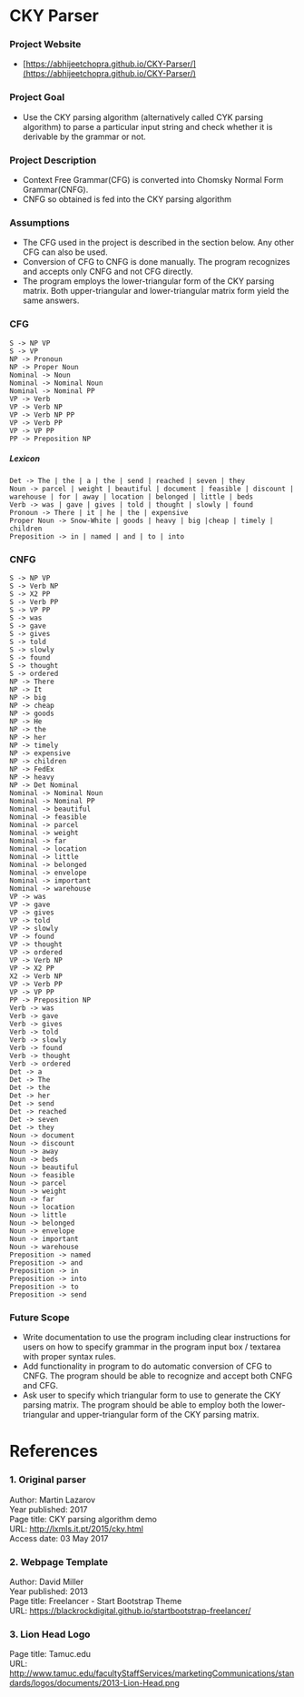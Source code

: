 # CKY Parser  

### Project Website
 - [https://abhijeetchopra.github.io/CKY-Parser/](https://abhijeetchopra.github.io/CKY-Parser/)

### Project Goal
 - Use the CKY parsing algorithm (alternatively called CYK parsing algorithm) to parse a particular input string and check whether it is derivable by the grammar or not. 

### Project Description
 - Context Free Grammar(CFG) is converted into Chomsky Normal Form Grammar(CNFG).  
 - CNFG so obtained is fed into the CKY parsing algorithm

### Assumptions
 - The CFG used in the project is described in the section below. Any other CFG can also be used. 
 - Conversion of CFG to CNFG is done manually. The program recognizes and accepts only CNFG and not CFG directly.
 - The program employs the lower-triangular form of the CKY parsing matrix. Both upper-triangular and lower-triangular matrix form yield the same answers. 

### CFG
` S -> NP VP  `  
` S -> VP  `  
` NP -> Pronoun  `  
` NP -> Proper Noun  `  
` Nominal -> Noun  `  
` Nominal -> Nominal Noun  `  
` Nominal -> Nominal PP  `  
` VP -> Verb  `  
` VP -> Verb NP  `  
` VP -> Verb NP PP  `  
` VP -> Verb PP  `  
` VP -> VP PP  `  
` PP -> Preposition NP  `  

##### Lexicon    
` Det -> The | the | a | the | send | reached | seven | they  `  
` Noun -> parcel | weight | beautiful | document | feasible | discount | warehouse | for | away | location | belonged | little | beds  `  
` Verb -> was | gave | gives | told | thought | slowly | found  `  
` Pronoun -> There | it | he | the | expensive  `  
` Proper Noun -> Snow-White | goods | heavy | big |cheap | timely | children  `  
` Preposition -> in | named | and | to | into  `  

### CNFG  
` S -> NP VP  `  
` S -> Verb NP  `  
` S -> X2 PP  `  
` S -> Verb PP  `  
` S -> VP PP  `  
` S -> was  `  
` S -> gave  `  
` S -> gives  `  
` S -> told  `  
` S -> slowly  `  
` S -> found  `  
` S -> thought  `  
` S -> ordered  `  
` NP -> There  `  
` NP -> It  `  
` NP -> big  `  
` NP -> cheap  `  
` NP -> goods  `  
` NP -> He  `  
` NP -> the  `  
` NP -> her  `  
` NP -> timely  `  
` NP -> expensive  `  
` NP -> children  `  
` NP -> FedEx  `  
` NP -> heavy  `  
` NP -> Det Nominal  `  
` Nominal -> Nominal Noun  `  
` Nominal -> Nominal PP  `  
` Nominal -> beautiful  `  
` Nominal -> feasible  `  
` Nominal -> parcel  `  
` Nominal -> weight  `  
` Nominal -> far  `  
` Nominal -> location  `  
` Nominal -> little  `  
` Nominal -> belonged  `  
` Nominal -> envelope  `  
` Nominal -> important  `  
` Nominal -> warehouse  `  
` VP -> was  `  
` VP -> gave  `  
` VP -> gives  `  
` VP -> told  `  
` VP -> slowly  `  
` VP -> found  `  
` VP -> thought  `  
` VP -> ordered  `  
` VP -> Verb NP  `  
` VP -> X2 PP  `  
` X2 -> Verb NP  `  
` VP -> Verb PP  `  
` VP -> VP PP  `  
` PP -> Preposition NP  `  
` Verb -> was  `  
` Verb -> gave  `  
` Verb -> gives  `  
` Verb -> told  `  
` Verb -> slowly  `  
` Verb -> found  `  
` Verb -> thought  `  
` Verb -> ordered  `  
` Det -> a  `  
` Det -> The  `  
` Det -> the  `  
` Det -> her  `  
` Det -> send  `  
` Det -> reached  `  
` Det -> seven  `  
` Det -> they  `  
` Noun -> document  `  
` Noun -> discount  `  
` Noun -> away  `  
` Noun -> beds  `  
` Noun -> beautiful  `  
` Noun -> feasible  `  
` Noun -> parcel  `  
` Noun -> weight  `  
` Noun -> far  `  
` Noun -> location  `  
` Noun -> little  `  
` Noun -> belonged  `  
` Noun -> envelope  `  
` Noun -> important  `  
` Noun -> warehouse  `  
` Preposition -> named  `  
` Preposition -> and  `  
` Preposition -> in  `  
` Preposition -> into  `  
` Preposition -> to  `  
` Preposition -> send  `  

### Future Scope
 - Write documentation to use the program including clear instructions for users on how to specify grammar in the program input box / textarea with proper syntax rules.  
 - Add functionality in program to do automatic conversion of CFG to CNFG. The program should be able to recognize and accept both CNFG and CFG.
 - Ask user to specify which triangular form to use to generate the CKY parsing matrix. The program should be able to employ both the lower-triangular and upper-triangular form of the CKY parsing matrix.

# References
### 1. Original parser
Author: Martin Lazarov  
Year published: 2017  
Page title: CKY parsing algorithm demo   
URL: http://lxmls.it.pt/2015/cky.html  
Access date: 03 May 2017  

### 2. Webpage Template
Author: David Miller  
Year published: 2013  
Page title: Freelancer - Start Bootstrap Theme   
URL: https://blackrockdigital.github.io/startbootstrap-freelancer/  

### 3. Lion Head Logo
Page title: Tamuc.edu  
URL: http://www.tamuc.edu/facultyStaffServices/marketingCommunications/standards/logos/documents/2013-Lion-Head.png  

